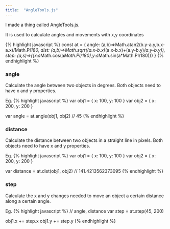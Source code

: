 ```yaml
---
title:  "AngleTools.js"
---
```

I made a thing called AngleTools.js.

It is used to calculate angles and movements with x,y coordinates

{% highlight javascript %}
const at = {
	angle: (a,b)=>Math.atan2(b.y-a.y,b.x-a.x)/Math.PI*180,
	dist:  (a,b)=>Math.sqrt((a.x-b.x)*(a.x-b.x)+(a.y-b.y)*(a.y-b.y)),
	step:  (a,s)=>({x:s*Math.cos(a*Math.PI/180),y:s*Math.sin(a*Math.PI/180)})
}
{% endhighlight %}

### angle

Calculate the angle between two objects in degrees. Both objects need to have x and y properties.

Eg.
{% highlight javascript %}
var obj1 = { x: 100, y: 100 }
var obj2 = { x: 200, y: 200 }

var angle = at.angle(obj1, obj2) // 45
{% endhighlight %}


### distance

Calculate the distance between two objects in a straight line in pixels. Both objects need to have x and y properties.

Eg.
{% highlight javascript %}
var obj1 = { x: 100, y: 100 }
var obj2 = { x: 200, y: 200 }

var distance = at.dist(obj1, obj2) // 141.4213562373095
{% endhighlight %}


### step

Calculate the x and y changes needed to move an object a certain distance along a certain angle.

Eg.
{% highlight javascript %}
//              angle, distance
var step = at.step(45, 200)

obj1.x += step.x
obj1.y += step.y
{% endhighlight %}